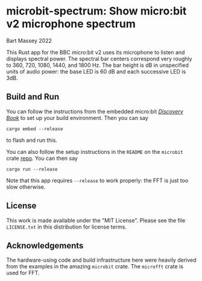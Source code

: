# microbit-spectrum: Show micro:bit v2 microphone spectrum
Bart Massey 2022

This Rust app for the BBC micro:bit v2 uses its microphone
to listen and displays spectral power. The spectral bar
centers correspond very roughly to 360, 720, 1080, 1440, and
1800 Hz.  The bar height is dB in unspecified units of audio
power: the base LED is 60 dB and each successive LED is 3dB.

## Build and Run

You can follow the instructions from the embedded micro:bit
[*Discovery Book*](https://docs.rust-embedded.org/discovery/microbit/index.html)
to set up your build environment.  Then you can say

    cargo embed --release

to flash and run this.

You can also follow the setup instructions in the `README`
on the `microbit` crate
[repo](https://github.com/nrf-rs/microbit). You can then say

    cargo run --release

Note that this app requires `--release` to work properly:
the FFT is just too slow otherwise.

## License

This work is made available under the "MIT License". Please
see the file `LICENSE.txt` in this distribution for license
terms.

## Acknowledgements

The hardware-using code and build infrastructure here were
heavily derived from the examples in the amazing `microbit`
crate. The `microfft` crate is used for FFT.
